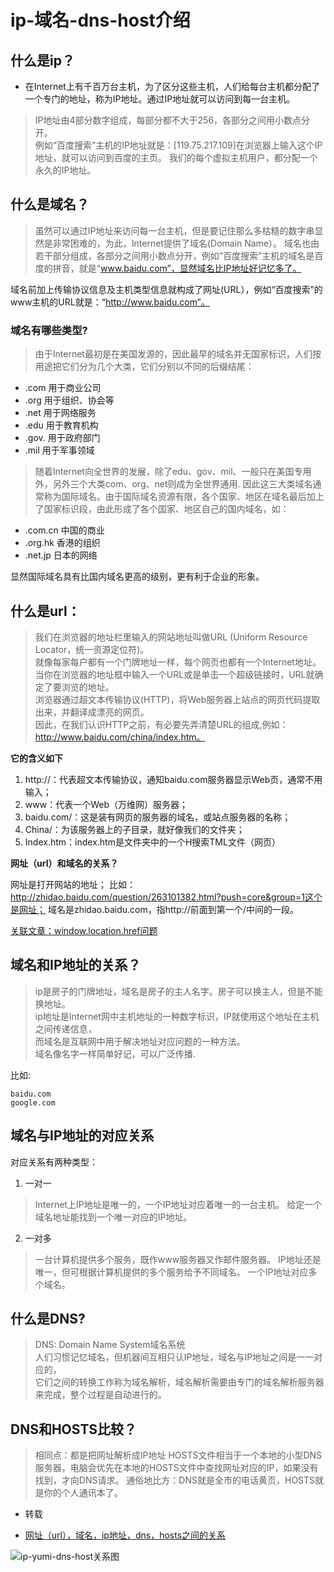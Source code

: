 # ip-域名-dns-host介绍

## 什么是ip？

- 在Internet上有千百万台主机，为了区分这些主机，人们给每台主机都分配了一个专门的地址，称为IP地址。通过IP地址就可以访问到每一台主机。

> IP地址由4部分数字组成，每部分都不大于256，各部分之间用小数点分开。<br/>
例如“百度搜索”主机的IP地址就是：[119.75.217.109]在浏览器上输入这个IP地址，就可以访问到百度的主页。
我们的每个虚拟主机用户，都分配一个永久的IP地址。

## 什么是域名？

> 虽然可以通过IP地址来访问每一台主机，但是要记住那么多枯糙的数字串显然是非常困难的，为此，Internet提供了域名(Domain Name）。
域名也由若干部分组成，各部分之间用小数点分开，例如“百度搜索”主机的域名是百度的拼音，就是“www.baidu.com”，显然域名比IP地址好记忆多了。

域名前加上传输协议信息及主机类型信息就构成了网址(URL），例如“百度搜索”的www主机的URL就是：“http://www.baidu.com”。

### 域名有哪些类型?

> 由于Internet最初是在美国发源的，因此最早的域名并无国家标识，人们按用途把它们分为几个大类，它们分别以不同的后缀结尾：

- .com 用于商业公司
- .org 用于组织、协会等
- .net 用于网络服务
- .edu 用于教育机构
- .gov. 用于政府部门
- .mil 用于军事领域

> 随着Internet向全世界的发展，除了edu、gov、mil、一般只在美国专用外，另外三个大类com、org、net则成为全世界通用.
因此这三大类域名通常称为国际域名。由于国际域名资源有限，各个国家、地区在域名最后加上了国家标识段，由此形成了各个国家、地区自己的国内域名，如：

- .com.cn 中国的商业
- .org.hk 香港的组织
- .net.jp 日本的网络

显然国际域名具有比国内域名更高的级别，更有利于企业的形象。

## 什么是url：

> 我们在浏览器的地址栏里输入的网站地址叫做URL (Uniform Resource Locator，统一资源定位符)。<br>
就像每家每户都有一个门牌地址一样，每个网页也都有一个Internet地址。 <br>
当你在浏览器的地址框中输入一个URL或是单击一个超级链接时，URL就确定了要浏览的地址。 <br>
浏览器通过超文本传输协议(HTTP)，将Web服务器上站点的网页代码提取出来，并翻译成漂亮的网页。 <br>
因此，在我们认识HTTP之前，有必要先弄清楚URL的组成,例如：http://www.baidu.com/china/index.htm。

**它的含义如下**

1. http://：代表超文本传输协议，通知baidu.com服务器显示Web页，通常不用输入；
2. www：代表一个Web（万维网）服务器；
3. baidu.com/：这是装有网页的服务器的域名，或站点服务器的名称；
4. China/：为该服务器上的子目录，就好像我们的文件夹；
5. Index.htm：index.htm是文件夹中的一个H搜索TML文件（网页）

**网址（url）和域名的关系？**

网址是打开网站的地址；
比如：http://zhidao.baidu.com/question/263101382.html?push=core&group=1这个是网址；
域名是zhidao.baidu.com，指http://前面到第一个/中间的一段。

[关联文章：window.location.href问题](https://blog.csdn.net/my_study_everyday/article/details/78893169)


## 域名和IP地址的关系？

> ip是房子的门牌地址，域名是房子的主人名字。房子可以换主人，但是不能换地址。 <br>
ip地址是Internet网中主机地址的一种数字标识，IP就使用这个地址在主机之间传递信息，  <br>
而域名是互联网中用于解决地址对应问题的一种方法。  <br>
域名像名字一样简单好记，可以广泛传播.  <br>

比如:
```
baidu.com
google.com
```

## 域名与IP地址的对应关系

对应关系有两种类型：

1. 一对一
> Internet上IP地址是唯一的，一个IP地址对应着唯一的一台主机。
给定一个域名地址能找到一个唯一对应的IP地址。

2. 一对多

> 一台计算机提供多个服务，既作www服务器又作邮件服务器。
IP地址还是唯一，但可根据计算机提供的多个服务给予不同域名。
一个IP地址对应多个域名。

## 什么是DNS?
> DNS: Domain Name System域名系统 <br>
人们习惯记忆域名，但机器间互相只认IP地址，域名与IP地址之间是一一对应的，<br>
它们之间的转换工作称为域名解析，域名解析需要由专门的域名解析服务器来完成，整个过程是自动进行的。

## DNS和HOSTS比较？
> 相同点：都是把网址解析成IP地址
HOSTS文件相当于一个本地的小型DNS服务器，电脑会优先在本地的HOSTS文件中查找网址对应的IP，如果没有找到，才向DNS请求。
通俗地比方：DNS就是全市的电话黄页，HOSTS就是你的个人通讯本了。


* 转载
- [网址（url），域名，ip地址，dns，hosts之间的关系](https://www.cnblogs.com/fangzuchang/p/6702023.html)

![ip-yumi-dns-host关系图]()